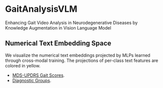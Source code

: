 # GaitAnalysisVLM
Enhancing Gait Video Analysis in Neurodegenerative Diseases by Knowledge Augmentation in Vision Language Model
## Numerical Text Embedding Space
We visualize the numerical text embeddings projected by MLPs learned through cross-modal training. The projections of per-class text features are colored in yellow.
* [MDS-UPDRS Gait Scores](https://lisqzqng.github.io/GaitAnalysisVLM/updrs.html).
* [Diagnostic Groups](https://lisqzqng.github.io/GaitAnalysisVLM/diag.html).
